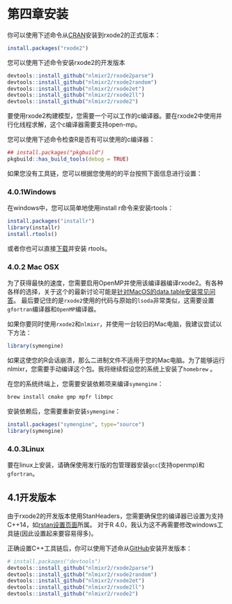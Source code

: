 # 第四章安装

你可以使用下述命令从[CRAN](https://cran.r-project.org/)安装到rxode2的正式版本：

```R
install.packages("rxode2")
```

您可以使用下述命令安装rxode2的开发版本

```R
devtools::install_github("nlmixr2/rxode2parse")
devtools::install_github("nlmixr2/rxode2random")
devtools::install_github("nlmixr2/rxode2et")
devtools::install_github("nlmixr2/rxode2ll")
devtools::install_github("nlmixr2/rxode2")
```

要使用rxode2构建模型，您需要一个可以工作的c编译器。要在rxode2中使用并行化线程求解，这个c编译器需要支持open-mp。

您可以使用下述命令检查R是否有可以使用的c编译器：

```R
## install.packages("pkgbuild")
pkgbuild::has_build_tools(debug = TRUE)
```

如果您没有工具链，您可以根据您使用的的平台按照下面信息进行设置：

### 4.0.1Windows

在windows中，您可以简单地使用install r命令来安装rtools：

```R
install.packages("installr")
library(installr)
install.rtools()
```

或者你也可以直接[下载](https://cran.r-project.org/bin/windows/Rtools/)并安装 rtools。

### 4.0.2 Mac OSX

为了获得最快的速度，您需要启用OpenMP并使用该编译器编译rxode2。有各种各样的选择，关于这个的最新讨论可能是[针对MacOS的data.table安装常见问答](https://github.com/Rdatatable/data.table/wiki/Installation#openmp-enabled-compiler-for-mac)。 最后要记住的是`rxode2`使用的代码与原始的`lsoda`非常类似，这需要设置`gfortran`编译器和`OpenMP`编译器。

如果你要同时使用`rxode2`和`nlmixr`，并使用一台较旧的Mac电脑，我建议尝试以下方法：

```R
library(symengine)
```

如果这使您的R会话崩溃，那么二进制文件不适用于您的Mac电脑。为了能够运行nlmixr，您需要手动编译这个包。我将继续假设您的系统上安装了`homebrew` 。

在您的系统终端上，您需要安装依赖项来编译`symengine`：

```R
brew install cmake gmp mpfr libmpc
```

安装依赖后，您需要重新安装`symengine`：

```R
install.packages("symengine", type="source")
library(symengine)
```

### 4.0.3Linux

要在linux上安装，请确保使用发行版的包管理器安装`gcc`(支持openmp)和`gfortran`。

## 4.1开发版本

由于rxode2的开发版本使用StanHeaders，您需要确保您的编译器已设置为支持C++14，如[rstan设置页面](https://github.com/stan-dev/rstan/wiki/RStan-Getting-Started#configuration-of-the-c-toolchain)所属。 对于R 4.0，我认为这不再需要修改windows工具链(因此设置起来要容易得多)。

正确设置C++工具链后，你可以使用下述命从[GitHub](https://github.com/nlmixr2/rxode2)安装开发版本：

```R
# install.packages("devtools")
devtools::install_github("nlmixr2/rxode2parse")
devtools::install_github("nlmixr2/rxode2random")
devtools::install_github("nlmixr2/rxode2et")
devtools::install_github("nlmixr2/rxode2ll")
devtools::install_github("nlmixr2/rxode2")
```

